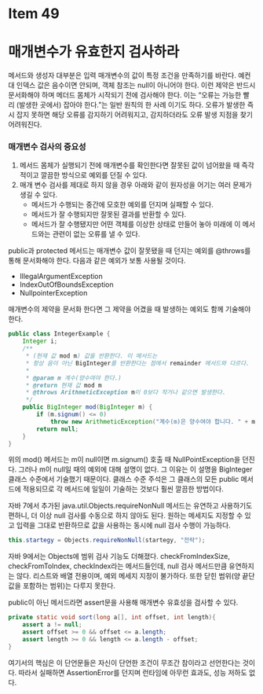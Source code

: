 # Item 49

# 매개변수가 유효한지 검사하라

메서드와 생성자 대부분은 입력 매개변수의 값이 특정 조건을 만족하기를 바란다. 예컨대 인덱스 값은 음수이면 안되며, 객체 참조는 null이 아니어야 한다. 이런 제약은 반드시 문서화해야 하며 메더드 몸체가 시작되기 전에 검사해야 한다. 이는 “오류는 가능한 빨리 (발생한 곳에서) 잡아야 한다.”는 일반 원칙의 한 사례 이기도 하다. 오류가 발생한 즉시 잡지 못하면 해당 오류를 감지하기 어려워지고, 감지하더라도 오류 발생 지점을 찾기 어려워진다.

### 매개변수 검사의 중요성

1. 메서드 몸체가 실행되기 전에 매개변수를 확인한다면 잘못된 값이 넘어왔을 때 즉각적이고 깔끔한 방식으로 예외를 던질 수 있다.
2. 매개 변수 검사를 제대로 하지 않을 경우 아래와 같이 원자성을 어기는 여러 문제가 생길 수 있다.
    - 메서드가 수행되는 중간에 모호한 예외를 던지며 실패할 수 있다.
    - 메서드가 잘 수행되지만 잘못된 결과를 반환할 수 있다.
    - 메서드가 잘 수행됐지만 어떤 객체를 이상한 상태로 만들어 놓아 미래에 이 메서드와는 관련이 없는 오류를 낼 수 있다.

public과 protected 메서드는 매개변수 값이 잘못됐을 때 던지는 예외를 @throws를 통해 문서화해야 한다. 다음과 같은 예외가 보통 사용될 것이다.

- IllegalArgumentException
- IndexOutOfBoundsException
- NullpointerException

매개변수의 제약을 문서화 한다면 그 제약을 어겼을 때 발생하는 예외도 함께 기술해야한다.

```java
public class IntegerExample {
    Integer i;
    /**
     * (현재 값 mod m) 값을 반환한다. 이 메서드는
     * 항상 음이 아닌 BigInteger를 반환한다는 점에서 remainder 메서드와 다르다.
     *
     * @param m 계수(양수여야 한다.)
     * @return 현재 값 mod m
     * @throws ArithmeticException m이 0보다 작거나 같으면 발생한다.
     */
    public BigInteger mod(BigInteger m) {
        if (m.signum() <= 0)
            throw new ArithmeticException("계수(m)은 양수여야 합니다. " + m);
        return null;
    }
}
```

위의 mod() 메서드는 m이 null이면 m.signum() 호출 때 NullPointException을 던진다. 그러나 m이 null일 때의 예외에 대해 설명이 없다. 그 이유는 이 설명을 BigInteger 클래스 수준에서 기술했기 때문이다. 클래스 수준 주석은 그 클래스의 모든 public 메서드에 적용되므로 각 메서드에 일일이 기술하는 것보다 훨씬 깔끔한 방법이다.

자바 7에서 추가된 java.util.Objects.requireNonNull 메서드는 유연하고 사용하기도 편하니, 더 이상 null 검사를 수동으로 하지 않아도 된다. 원하는 메세지도 지정할 수 있고 입력을 그대로 반환하므로 값을 사용하는 동시에 null 검사 수행이 가능하다.

```java
this.startegy = Objects.requireNonNull(startegy, "전략");
```

자바 9에서는 Objects에 범위 검사 기능도 더해졌다. checkFromIndexSize, checkFromToIndex, checkIndex라는 메서드들인데, null 검사 메서드만큼 유연하지는 않다. 리스트와 배열 전용이며, 예외 메세지 지정이 불가하다. 또한 닫힌 범위(양 끝단 값을 포함하는 범위)는 다루지 못한다.

public이 아닌 메서드라면 assert문을 사용해 매개변수 유효성을 검사할 수 있다.

```java
private static void sort(long a[], int offset, int length){
    assert a != null;
    assert offset >= 0 && offset <= a.length;
    assert length >= 0 && length <= a.length - offset;
}
```

여기서의 핵심은 이 단언문들은 자신이 단언한 조건이 무조간 참이라고 선언한다는 것이다. 따라서 실패하면 AssertionError를 던지며 런타임에 아무런 효과도, 성능 저하도 없다.